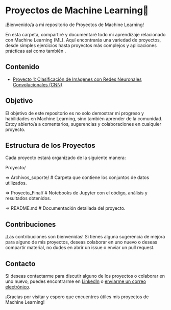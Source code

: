 # Proyectos de Machine Learning🤖

¡Bienvenido/a a mi repositorio de Proyectos de Machine Learning!

En esta carpeta, compartiré y documentaré todo mi aprendizaje relacionado con Machine Learning (ML). 
Aquí encontrarás una variedad de proyectos, desde simples ejercicios hasta proyectos más complejos y aplicaciones prácticas asi como también .

## Contenido

- [Proyecto 1: Clasificación de Imágenes con Redes Neuronales Convolucionales (CNN)](proyecto_1/)
<!--- [Proyecto 2: Predicción de Precios de Viviendas utilizando Regresión Lineal](proyecto_2/)
- [Proyecto 3: Detección de Fraude en Transacciones Financieras con Machine Learning](proyecto_3/)
- [Proyecto 4: Análisis de Sentimientos en Redes Sociales con Procesamiento de Lenguaje Natural (NLP)](proyecto_4/)-->

## Objetivo

El objetivo de este repositorio es no solo demostrar mi progreso y habilidades en Machine Learning, sino también aprender de la comunidad. 
Estoy abierto/a a comentarios, sugerencias y colaboraciones en cualquier proyecto.

## Estructura de los Proyectos

Cada proyecto estará organizado de la siguiente manera:

Proyecto/

=> Archivos_soporte/ # Carpeta que contiene los conjuntos de datos utilizados.

=> Proyecto_Final/ # Notebooks de Jupyter con el código, análisis y resultados obtenidos.

=> README.md # Documentación detallada del proyecto.

<!--Proyecto_X/
│
├── dataset/ # Carpeta que contiene los conjuntos de datos utilizados
├── notebooks/ # Notebooks de Jupyter con el código y análisis
├── README.md # Documentación detallada del proyecto
└── results/ # Resultados, gráficos y cualquier archivo de salida-->

## Contribuciones

¡Las contribuciones son bienvenidas! Si tienes alguna sugerencia de mejora para alguno de mis proyectos, deseas colaborar en uno nuevo o deseas compartir material, no dudes en abrir un issue o enviar un pull request.

## Contacto

Si deseas contactarme para discutir alguno de los proyectos o colaborar en uno nuevo, puedes encontrarme en [LinkedIn](https://www.linkedin.com/in/florencia-bezmalinovich/) o [enviarme un correo electrónico](florenciabezmalinovich@gmail.com).

¡Gracias por visitar y espero que encuentres útiles mis proyectos de Machine Learning!
